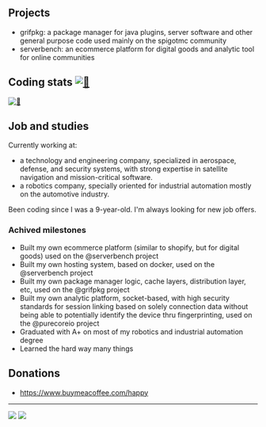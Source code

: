 ## Projects
 - grifpkg: a package manager for java plugins, server software and other general purpose code used mainly on the spigotmc community
 - serverbench: an ecommerce platform for digital goods and analytic tool for online communities

## Coding stats [![👋](https://wakatime.com/badge/user/adba4819-987e-4c28-8d50-f7c2c6a7171f.svg?style=social)](https://i.imgur.com/ytVx70n.gif)
[![👋](https://github-readme-stats.vercel.app/api/wakatime?username=quiquelhappy&hide_border=true&hide_title=true&theme=github_dark&range=all_time)](https://i.imgur.com/ytVx70n.gif)

## Job and studies
Currently working at:
 - a technology and engineering company, specialized in aerospace, defense, and security systems, with strong expertise in satellite navigation and mission-critical software. 
 - a robotics company, specially oriented for industrial automation mostly on the automotive industry.

Been coding since I was a 9-year-old.
I'm always looking for new job offers.

### Achived milestones
 - Built my own ecommerce platform (similar to shopify, but for digital goods) used on the @serverbench project
 - Built my own hosting system, based on docker, used on the @serverbench project
 - Built my own package manager logic, cache layers, distribution layer, etc, used on the @grifpkg project
 - Built my own analytic platform, socket-based, with high security standards for session linking based on solely connection data without being able to potentially identify the device thru fingerprinting, used on the @purecoreio project
 - Graduated with A+ on most of my robotics and industrial automation degree
 - Learned the hard way many things

## Donations
 - https://www.buymeacoffee.com/happy

-----
![](https://komarev.com/ghpvc/?username=quiquelhappy)
![](https://hit.yhype.me/github/profile?user_id=12534357)
